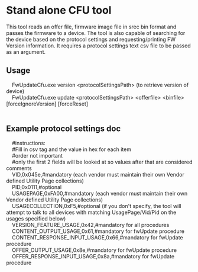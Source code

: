 # Stand alone CFU tool
This tool reads an offer file, firmware image file in srec bin format and passes the firmware to a device.  The tool is also capable of searching for the device based on the protocol settings and requesting/printing FW Version information.
It requires a protocol settings text csv file to be passed as an argument.

## Usage
&nbsp;&nbsp;&nbsp;&nbsp;FwUpdateCfu.exe version \<protocolSettingsPath\> (to retrieve version of device)<br>
&nbsp;&nbsp;&nbsp;&nbsp;FwUpdateCfu.exe update \<protocolSettingsPath\> \<offerfile\> \<binfile\> [forceIgnoreVersion] [forceReset]<br><br>
  
## Example protocol settings doc
&nbsp;&nbsp;&nbsp;&nbsp;#instructions:<br>
&nbsp;&nbsp;&nbsp;&nbsp;#Fill in csv tag and the value in hex for each item<br>
&nbsp;&nbsp;&nbsp;&nbsp;#order not important<br>
&nbsp;&nbsp;&nbsp;&nbsp;#only the first 2 fields will be looked at so values after that are considered comments<br>
&nbsp;&nbsp;&nbsp;&nbsp;VID,0x045e,#mandatory (each vendor must maintain their own Vendor defined Utility Page collections)<br>
&nbsp;&nbsp;&nbsp;&nbsp;PID,0x0111,#optional<br>
&nbsp;&nbsp;&nbsp;&nbsp;USAGEPAGE,0xFA00,#mandatory (each vendor must maintain their own Vendor defined Utility Page collections)<br>
&nbsp;&nbsp;&nbsp;&nbsp;USAGECOLLECTION,0xF5,#optional (if you don't specify, the tool will attempt to talk to all devices with matching UsagePage/Vid/Pid on the usages specified below)<br>
&nbsp;&nbsp;&nbsp;&nbsp;VERSION_FEATURE_USAGE,0x42,#mandatory for all procedures<br>
&nbsp;&nbsp;&nbsp;&nbsp;CONTENT_OUTPUT_USAGE,0x61,#mandatory for fwUpdate procedure<br>
&nbsp;&nbsp;&nbsp;&nbsp;CONTENT_RESPONSE_INPUT_USAGE,0x66,#mandatory for fwUpdate procedure<br>
&nbsp;&nbsp;&nbsp;&nbsp;OFFER_OUTPUT_USAGE,0x8e,#mandatory for fwUpdate procedure<br>
&nbsp;&nbsp;&nbsp;&nbsp;OFFER_RESPONSE_INPUT_USAGE,0x8a,#mandatory for fwUpdate procedure<br>

